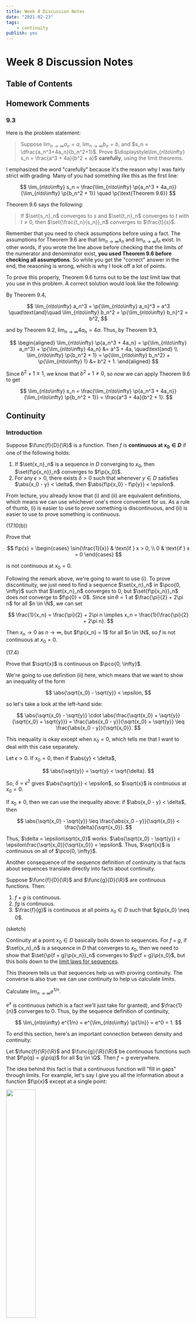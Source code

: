 ```yaml
---
title: Week 8 Discussion Notes
date: "2021-02-23"
tags:
    - continuity
publish: yes
---
```


# Week 8 Discussion Notes

## Table of Contents

## Homework Comments

### 9.3

Here is the problem statement:

> Suppose $\displaystyle\lim_{n\to\infty} a_n = a$, $\displaystyle\lim_{n\to\infty} b_n = b$, and $s_n = \dfrac{a_n^3+4a_n}{b_n^2+1}$. Prove $\displaystyle\lim_{n\to\infty} s_n = \frac{a^3 + 4a}{b^2 + a}$ **carefully**, using the limit theorems.

I emphasized the word "carefully" because it's the reason why I was fairly strict with grading. Many of you had something like this as the first line:

$$
\lim_{n\to\infty} s_n
    = \frac{\lim_{n\to\infty} \p{a_n^3 + 4a_n}}{\lim_{n\to\infty} \p{b_n^2 + 1}}
    \quad \p{\text{Theorem 9.6}}
$$

Theorem 9.6 says the following:

> If $\set{s_n}_n$ converges to $s$ and $\set{t_n}_n$ converges to $t$ with $t \neq 0$, then $\set{\frac{t_n}{s_n}}_n$ converges to $\frac{t}{s}$.

Remember that you need to check assumptions before using a fact. The assumptions for Theorem 9.6 are that $\displaystyle\lim_{n\to\infty} s_n$ and $\displaystyle\lim_{n\to\infty} t_n$ exist. In other words, if you wrote the line above before checking that the limits of the numerator and denominator exist, **you used Theorem 9.6 before checking all assumptions**. So while you get the "correct" answer in the end, the reasoning is wrong, which is why I took off a lot of points.

To prove this properly, Theorem 9.6 turns out to be the _last_ limit law that you use in this problem. A correct solution would look like the following:

By Theorem 9.4,

$$
\lim_{n\to\infty} a_n^3
    = \p{\lim_{n\to\infty} a_n}^3
    = a^3
\quad\text{and}\quad
\lim_{n\to\infty} b_n^2
    = \p{\lim_{n\to\infty} b_n}^2
    = b^2,
$$

and by Theorem 9.2, $\displaystyle\lim_{n\to\infty} 4a_n = 4a$. Thus, by Theorem 9.3,

$$
\begin{aligned}
    \lim_{n\to\infty} \p{a_n^3 + 4a_n}
         = \p{\lim_{n\to\infty} a_n^3} + \p{\lim_{n\to\infty} 4a_n}
        &= a^3 + 4a,
    \quad\text{and} \\
    \lim_{n\to\infty} \p{b_n^2 + 1}
         = \p{\lim_{n\to\infty} b_n^2} + \p{\lim_{n\to\infty} 1}
        &= b^2 + 1.
\end{aligned}
$$

Since $b^2 + 1 \geq 1$, we know that $b^2 + 1 \neq 0$, so _now_ we can apply Theorem 9.6 to get

$$
\lim_{n\to\infty} s_n
    = \frac{\lim_{n\to\infty} \p{a_n^3 + 4a_n}}{\lim_{n\to\infty} \p{b_n^2 + 1}}
    = \frac{a^3 + 4a}{b^2 + 1}.
$$

## Continuity

### Introduction

<definition>

Suppose $\func{f}{D}{\R}$ is a function. Then $f$ is **continuous at $x_0 \in D$** if one of the following holds:

1. If $\set{x_n}_n$ is a sequence in $D$ converging to $x_0$, then $\set{f\p{x_n}}_n$ converges to $f\p{x_0}$.
2. For any $\epsilon > 0$, there exists $\delta > 0$ such that whenever $y \in D$ satisfies $\abs{x_0 - y} < \delta$, then $\abs{f\p{x_0} - f\p{y}} < \epsilon$.

</definition>

<remark>

From lecture, you already know that (i) and (ii) are equivalent definitions, which means we can use whichever one's more convenient for us. As a rule of thumb, (i) is easier to use to prove something is discontinuous, and (ii) is easier to use to prove something is continuous.

</remark>

<example> (17.10(b))

Prove that

$$
f\p{x}
    =   \begin{cases}
            \sin{\frac{1}{x}}   & \text{if } x > 0, \\
            0                   & \text{if } x = 0
        \end{cases}
$$

is not continuous at $x_0 = 0$.

</example>

<solution>

Following the remark above, we're going to want to use (i). To prove discontinuity, we just need to find a sequence $\set{x_n}_n$ in $\pco{0, \infty}$ such that $\set{x_n}_n$ converges to $0$, but $\set{f\p{x_n}}_n$ does _not_ converge to $f\p{0} = 0$. Since $\sin{\theta} = 1$ at $\frac{\pi}{2} + 2\pi n$ for all $n \in \N$, we can set

$$
\frac{1}{x_n} = \frac{\pi}{2} + 2\pi n
\implies x_n = \frac{1}{\frac{\pi}{2} + 2\pi n}.
$$

Then $x_n \to 0$ as $n \to \infty$, but $f\p{x_n} = 1$ for all $n \in \N$, so $f$ is not continuous at $x_0 = 0$.

</solution>

<example> (17.4)

Prove that $\sqrt{x}$ is continuous on $\pco{0, \infty}$.

</example>

<solution>

We're going to use definition (ii) here, which means that we want to show an inequality of the form

$$
\abs{\sqrt{x_0} - \sqrt{y}} < \epsilon,
$$

so let's take a look at the left-hand side:

$$
\abs{\sqrt{x_0} - \sqrt{y}} \cdot \abs{\frac{\sqrt{x_0} + \sqrt{y}}{\sqrt{x_0} + \sqrt{y}}}
    = \frac{\abs{x_0 - y}}{\sqrt{x_0} + \sqrt{y}}
    \leq \frac{\abs{x_0 - y}}{\sqrt{x_0}}.
$$

This inequality is okay except when $x_0 = 0$, which tells me that I want to deal with this case separately.

Let $\epsilon > 0$. If $x_0 = 0$, then if $\abs{y} < \delta$,

$$
\abs{\sqrt{y}}
    = \sqrt{y}
    < \sqrt{\delta}.
$$

So, $\delta = \epsilon^2$ gives $\abs{\sqrt{y}} < \epsilon$, so $\sqrt{x}$ is continuous at $x_0 = 0$.

If $x_0 \neq 0$, then we can use the inequality above: if $\abs{x_0 - y} < \delta$, then

$$
\abs{\sqrt{x_0} - \sqrt{y}}
    \leq \frac{\abs{x_0 - y}}{\sqrt{x_0}}
    < \frac{\delta}{\sqrt{x_0}}.
$$

Thus, $\delta = \epsilon\sqrt{x_0}$ works: $\abs{\sqrt{x_0} - \sqrt{y}} < \epsilon\frac{\sqrt{x_0}}{\sqrt{x_0}} = \epsilon$. Thus, $\sqrt{x}$ is continuous on all of $\pco{0, \infty}$.

</solution>

Another consequence of the sequence definition of continuity is that facts about sequences translate directly into facts about continuity.

<theorem>

Suppose $\func{f}{D}{\R}$ and $\func{g}{D}{\R}$ are continuous functions. Then:

1. $f + g$ is continuous.
2. $fg$ is continuous.
3. $\frac{f}{g}$ is continuous at all points $x_0 \in D$ such that $g\p{x_0} \neq 0$.

</theorem>

<proof> (sketch)

Continuity at a point $x_0 \in D$ basically boils down to sequences. For $f + g$, if $\set{x_n}_n$ is a sequence in $D$ that converges to $x_0$, then we need to show that $\set{\p{f + g}\p{x_n}}_n$ converges to $\p{f + g}\p{x_0}$, but this boils down to the [limit laws for sequences](../week-5#limit-laws).

</proof>

This theorem tells us that sequences help us with proving continuity. The converse is also true: we can use continuity to help us calculate limits.

<example>

Calculate $\displaystyle\lim_{n\to\infty} e^{1/n}$.

</example>

<solution>

$e^x$ is continuous (which is a fact we'll just take for granted), and $\frac{1}{n}$ converges to $0$. Thus, by the sequence definition of continuity,

$$
\lim_{n\to\infty} e^{1/n}
    = e^{\lim_{n\to\infty} \p{1/n}}
    = e^0
    = 1.
$$

</solution>

To end this section, here's an important connection between density and continuity:

<proposition id="continuity-density">

Let $\func{f}{\R}{\R}$ and $\func{g}{\R}{\R}$ be continuous functions such that $f\p{q} = g\p{q}$ for all $q \in \Q$. Then $f = g$ everywhere.

</proposition>

<remark>

The idea behind this fact is that a continuous function will "fill in gaps" through limits. For example, let's say I give you all the information about a function $f\p{x}$ except at a single point:

<img src="{{ assetsFolder }}/images/continuity-density.png" width=40%>

Because of continuity, there's only one way you can fill in the gap. In other words, information about a continuous function except at one point is the same thing as information about the continuous function everywhere.

The proposition says something a bit stronger: information about a continuous function at the rational numbers is the same as information about the function on the whole real line.

</remark>

<proof>

To prove the statement, we just need to use density of $\Q$. Let $x_0 \in \R$, so by density of $\Q$, there exists a sequence of rational numbers $\set{q_n}_n$ which converge to $x_0$. Since we know that $f$ and $g$ agree at every rational, we have $f\p{q_n} = g\p{q_n}$ for all $n$. Then by the sequence definition of continuity,

$$
f\p{x_0}
    = \lim_{n\to\infty} f\p{q_n}
    = \lim_{n\to\infty} g\p{q_n}
    = g\p{x_0}.
$$

Since $x_0$ was arbitrary, this means $f = g$ everywhere on $\R$, which was what we wanted to show.

</proof>

## True or False

<example>

True or false: _$\func{f}{\R \setminus \set{0}}{\R}$ defined by $f\p{x} = \frac{1}{x}$ is continuous._

</example>

<solution>

True. Continuity of a function only depends on points in the domain. $x_0 = 0$ is a problematic point for $f$, but $0$ is outside the domain of $f$, so we don't care what happens there.

</solution>

<example>

True or false: _If $f + g$ is continuous, then $f$ or $g$ is must be continuous at at least one point._

</example>

<solution>

False. For example, let

$$
f\p{x}
    =   \begin{cases}
            1 & \text{if } x \in \Q, \\
            0 & \text{otherwise}.
        \end{cases}
$$

Then if $g = -f$, we get $f + g = 0$ which is continuous everywhere, but $f$ and $g$ are both discontinuous everywhere. This is because $\Q$ and $\R \setminus \Q$ are both dense in $\R$, so given any $x_0 \in \R$, there exist a sequence $\set{q_n}_n$ of rational numbers and a sequence $\set{r_n}_n$ of irrational numbers which both converge to $x_0$. But

$$
f\p{q_n} = 1
\quad\text{and}\quad
f\p{r_n} = 0
\quad\text{for all } n \in \N,
$$

so by the sequence definition of continuity, $f$ is discontinuous everywhere.

</solution>

<example>

True or false: _If $f + g$ is continuous and $f$ is continuous, then $g$ is continuous._

</example>

<solution>

True. You can write

$$
g = \underbrace{\p{f + g}}_{\text{continuous}} + \underbrace{\p{-f}}_{\text{continuous}},
$$

so $g$ is a sum of continuous functions, hence continuous.

</solution>
